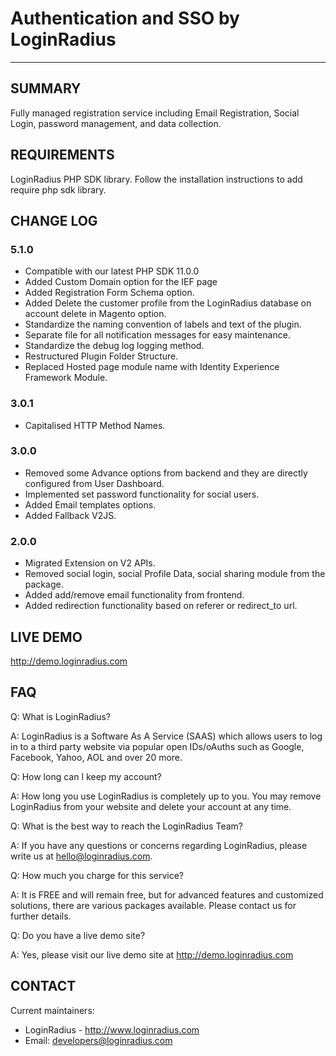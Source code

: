 # Authentication and SSO by LoginRadius

---

## SUMMARY 

Fully managed registration service including Email Registration, Social Login, password management, and data collection.


## REQUIREMENTS
 LoginRadius PHP SDK library. Follow the installation instructions to add require php sdk library.
 
 
## CHANGE LOG

###  5.1.0
  *  Compatible with our latest PHP SDK 11.0.0
  *  Added Custom Domain option for the IEF page
  *  Added Registration Form Schema option.
  *  Added Delete the customer profile from the LoginRadius database on account delete in Magento option.
  *  Standardize the naming convention of labels and text of the plugin.
  *  Separate file for all notification messages for easy maintenance.
  *  Standardize the debug log logging method.
  *  Restructured Plugin Folder Structure.
  *  Replaced Hosted page module name with Identity Experience Framework Module.

###  3.0.1
  *  Capitalised HTTP Method Names.
  
###  3.0.0
  *  Removed some Advance options from backend and they are directly configured from User Dashboard.
  *  Implemented set password functionality for social users.
  *  Added Email templates options.
  *  Added Fallback V2JS.
    
###  2.0.0
  *  Migrated Extension on V2 APIs.
  *  Removed social login, social Profile Data, social sharing module from the package.
  *  Added add/remove email functionality from frontend.
  *  Added redirection functionality based on referer or redirect_to url.


## LIVE DEMO
http://demo.loginradius.com

## FAQ

 Q: What is LoginRadius?

 A: LoginRadius is a Software As A Service (SAAS) which allows users to log in 
 to a third party website via 
 popular open IDs/oAuths such as Google, Facebook, Yahoo, AOL and over 20 more.
 
Q: How long can I keep my account?

A: How long you use LoginRadius is completely up to you. You may remove 
LoginRadius 
from your website and delete your account at any time.

Q: What is the best way to reach the LoginRadius Team? 

A: If you have any questions or concerns regarding LoginRadius, 
please write us at hello@loginradius.com.

Q: How much you charge for this service?

A: It is FREE and will remain free, but for advanced features and customized 
solutions, 
there are various packages available. Please contact us for further 
details.

Q: Do you have a live demo site?

A: Yes, please visit our live demo site at 
http://demo.loginradius.com


## CONTACT

 Current maintainers:
 * LoginRadius - http://www.loginradius.com
 * Email: developers@loginradius.com
